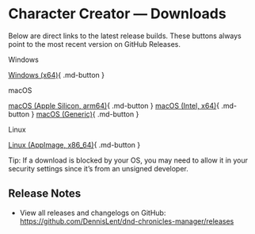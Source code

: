 # Character Creator — Downloads

Below are direct links to the latest release builds. These buttons always point to the most recent version on GitHub Releases.

Windows

[Windows (x64)](https://github.com/DennisLent/dnd-chronicles-manager/releases/latest/download/character-creator-windows-x64.exe){ .md-button }

macOS

[macOS (Apple Silicon, arm64)](https://github.com/DennisLent/dnd-chronicles-manager/releases/latest/download/character-creator-macos-arm64.dmg){ .md-button }
[macOS (Intel, x64)](https://github.com/DennisLent/dnd-chronicles-manager/releases/latest/download/character-creator-macos-x64.dmg){ .md-button }
[macOS (Generic)](https://github.com/DennisLent/dnd-chronicles-manager/releases/latest/download/character-creator-macos.dmg){ .md-button }

Linux

[Linux (AppImage, x86_64)](https://github.com/DennisLent/dnd-chronicles-manager/releases/latest/download/character-creator-linux-x86_64.AppImage){ .md-button }

Tip: If a download is blocked by your OS, you may need to allow it in your security settings since it’s from an unsigned developer.

## Release Notes
- View all releases and changelogs on GitHub: https://github.com/DennisLent/dnd-chronicles-manager/releases
